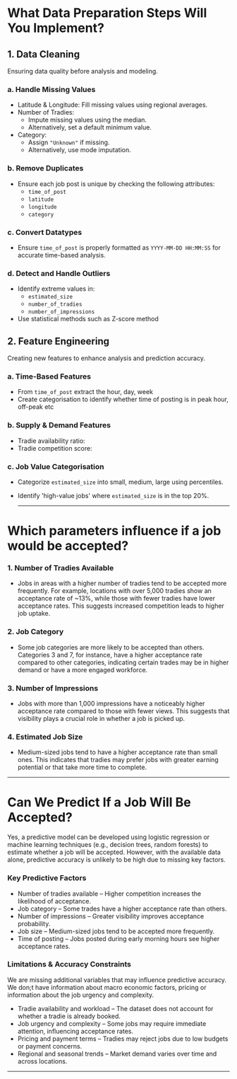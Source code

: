 # What Data Preparation Steps Will You Implement?

## 1. Data Cleaning

Ensuring data quality before analysis and modeling.

### a. Handle Missing Values
- Latitude & Longitude: Fill missing values using regional averages.
- Number of Tradies:  
  - Impute missing values using the median.  
  - Alternatively, set a default minimum value.  
- Category:  
  - Assign `"Unknown"` if missing.  
  - Alternatively, use mode imputation.

### b. Remove Duplicates
- Ensure each job post is unique by checking the following attributes:
  - `time_of_post`
  - `latitude`
  - `longitude`
  - `category`

### c. Convert Datatypes
- Ensure `time_of_post` is properly formatted as `YYYY-MM-DD HH:MM:SS` for accurate time-based analysis.

### d. Detect and Handle Outliers
- Identify extreme values in:
  - `estimated_size`
  - `number_of_tradies`
  - `number_of_impressions`
- Use statistical methods such as Z-score method

## 2. Feature Engineering

Creating new features to enhance analysis and prediction accuracy.

### a. Time-Based Features
- From `time_of_post` extract the hour, day, week 
- Create categorisation to identify whether time of posting is in peak hour, off-peak etc

### b. Supply & Demand Features
- Tradie availability ratio:  
- Tradie competition score: 


### c. Job Value Categorisation
- Categorize `estimated_size` into small, medium, large using percentiles.
- Identify 'high-value jobs' where `estimated_size` is in the top 20%.

  ---

# Which parameters influence if a job would be accepted?

### 1. Number of Tradies Available
- Jobs in areas with a higher number of tradies tend to be accepted more frequently. For example, locations with over 5,000 tradies show an acceptance rate of ~13%, while those with fewer tradies have lower acceptance rates. This suggests increased competition leads to higher job uptake.

### 2. Job Category 
- Some job categories are more likely to be accepted than others. Categories 3 and 7, for instance, have a higher acceptance rate compared to other categories, indicating certain trades may be in higher demand or have a more engaged workforce.

### 3. Number of Impressions 
- Jobs with more than 1,000 impressions have a noticeably higher acceptance rate compared to those with fewer views. This suggests that visibility plays a crucial role in whether a job is picked up.

### 4. Estimated Job Size 
- Medium-sized jobs tend to have a higher acceptance rate than small ones. This indicates that tradies may prefer jobs with greater earning potential or that take more time to complete.

---

# Can We Predict If a Job Will Be Accepted?

Yes, a predictive model can be developed using logistic regression or machine learning techniques (e.g., decision trees, random forests) to estimate whether a job will be accepted. However, with the available data alone, predictive accuracy is unlikely to be high due to missing key factors.

### Key Predictive Factors
- Number of tradies available – Higher competition increases the likelihood of acceptance.
- Job category – Some trades have a higher acceptance rate than others.
- Number of impressions – Greater visibility improves acceptance probability.
- Job size – Medium-sized jobs tend to be accepted more frequently.
- Time of posting – Jobs posted during early morning hours see higher acceptance rates.


###  Limitations & Accuracy Constraints
We are missing additional variables that may influence predictive accuracy. We don;t have information about macro economic factors, pricing or information about the job urgency and complexity.
- Tradie availability and workload – The dataset does not account for whether a tradie is already booked.
- Job urgency and complexity – Some jobs may require immediate attention, influencing acceptance rates.
- Pricing and payment terms – Tradies may reject jobs due to low budgets or payment concerns.
- Regional and seasonal trends – Market demand varies over time and across locations.


-----
